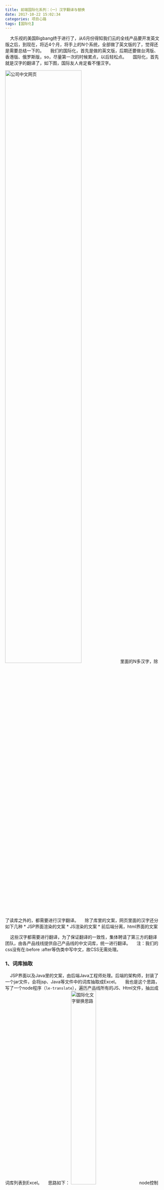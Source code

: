 ```yaml
---
title: 前端国际化系列：（一）汉字翻译与替换
date: 2017-10-22 15:02:34
categories: 项目心路
tags: [国际化]
---
```


&nbsp;&nbsp;&nbsp;&nbsp;大乐视的美国Bigbang终于进行了，从6月份得知我们云的全线产品要开发英文版之后，到现在，将近4个月，将手上的N个系统，全部做了英文版的了，觉得还是需要总结一下的。
&nbsp;&nbsp;&nbsp;&nbsp;我们的国际化，首先是做的英文版，后期还要做台湾版、香港版、俄罗斯版，so，尽量第一次的时候累点，以后轻松点。
&nbsp;&nbsp;&nbsp;&nbsp;国际化，首先就是汉字的翻译了，如下图，国际友人肯定看不懂汉字。
<!--more-->
<img src="http://localhost:4000/images/fanyi1.png" alt="公司中文网页" style="width:70%">
&nbsp;&nbsp;&nbsp;&nbsp;里面的N多汉字，除了读库之外的，都需要进行汉字翻译。
&nbsp;&nbsp;&nbsp;&nbsp;除了库里的文案，网页里面的汉字还分如下几种
* JSP界面渲染的文案
* JS渲染的文案
* 前后端分离，html界面的文案

&nbsp;&nbsp;&nbsp;&nbsp;这些汉字都需要进行翻译，为了保证翻译的一致性，集体聘请了第三方的翻译团队，由各产品线线提供自己产品线的中文词库，统一进行翻译。
&nbsp;&nbsp;&nbsp;&nbsp;注：我们的css没有在:before :after等伪类中写中文，故CSS无需处理。

### 1、词库抽取

&nbsp;&nbsp;&nbsp;&nbsp;JSP界面以及Java里的文案，由后端Java工程师处理。后端的架构师，封装了一个jar文件，会将jsp、Java等文件中的词库抽取成Excel。
&nbsp;&nbsp;&nbsp;&nbsp;我也是这个思路，写了一个node程序（`le-translate`），遍历产品线所有的JS、Html文件，抽出成词库列表到Excel。
&nbsp;&nbsp;&nbsp;&nbsp;思路如下：
<img src="http://localhost:4000/images/fanyi4.png" alt="国际化文字替换思路" style="width:40%">
&nbsp;&nbsp;&nbsp;&nbsp;node控制台运行如下：
<img src="http://localhost:4000/images/fanyi3.png" alt="node控制台" style="width:70%">
&nbsp;&nbsp;&nbsp;&nbsp;导出的Excel结果如下：
<img src="http://localhost:4000/images/fanyi5.png" alt="导出的Excel" style="width:70%">
&nbsp;&nbsp;&nbsp;&nbsp;词库导出来提交给翻译团队了，然后就等着拿到翻译结果，需要进行具体的替换了。

### 2、JS文字替换
&nbsp;&nbsp;&nbsp;&nbsp;无数次的经验、教训告诉我，我们的JS代码，只能有一份，来做动态切换，不能单独开一个全英文版，要不然维护成本指数上涨，后面再做其余语言版本的话，就无法整了。
&nbsp;&nbsp;&nbsp;&nbsp;我们的产品线由于前期的野蛮发展，JS都是由jquery的架构开发的，写的也是很野蛮，如下：
<img src="http://localhost:4000/images/fanyi6.png" style="width:70%">
<img src="http://localhost:4000/images/fanyi7.png" alt="替换dom字符串" style="width:70%">

#### 2、1 做成大JSON方式
&nbsp;&nbsp;&nbsp;&nbsp;将最早拿到的翻译结果，通过扩展上面提的那个`le-translate`工程，遍历Excel、保存json文件，修改成JS文件，做成配置文件，准备修改具体的业务JS代码。
&nbsp;&nbsp;&nbsp;&nbsp;第一想法就是，人力挨个把业务JS的中文，换成object键值对请求的形式，例如，将如下代码
``` javascript
content += "<p class='user-table-p'>产品名</p>";
```
替换为：
``` javascript
// l是根据产品线具体语境动态获取中文or英文
content += "<p class='user-table-p'>" + LCTKey.l.addedService.productName + "</p>";
```
&nbsp;&nbsp;&nbsp;&nbsp;这样的话理论上最好，只修改一遍，以后只维护词库的配置文件即可。
&nbsp;&nbsp;&nbsp;&nbsp;但是这样的话，需要人力去将汉字手动的修改，对应到应有的JSON文件的key值，面对着当时很紧张的工期、我手上将近10个产品线的JS、还有国际化其余的工作，我一阵头晕。
&nbsp;&nbsp;&nbsp;&nbsp;这种方式适合新开发的产品线，在后来的官网改版中，我们使用了这种方法，但是注意，这样的话，会使想代码变得可读性非常差，因为好多都走了配置文件。所以，建议在代码后面加上中文注释。例如：
``` javascript
content += "<p class='user-table-p'>" + LCTKey.l.addedService.productName + "</p>";// 产品名
...
```

#### 2、2 补救式的LCT方式
&nbsp;&nbsp;&nbsp;&nbsp;上面所述，抽取大JSON的方式，不适合我们一下子修改N多旧产品线，so，我想了一个投机的方式，即以中文为KEY值，在`le-translate`产品线中扩展了功能，遍历JS文件，把中文分词，使用了LCT()包起来，如下图：
<img src="http://localhost:4000/images/fanyi6-1.png" style="width:70%">
<img src="http://localhost:4000/images/fanyi7-1.png" alt="使用LCT方法包裹" style="width:70%">
&nbsp;&nbsp;&nbsp;&nbsp;如上代码，在中文环境下LCT()方法，直接返回中文，在英文环境下，返回对应的英文值。
&nbsp;&nbsp;&nbsp;&nbsp;这样的话，可以使用正则替换+node io操作，将JS里面90%以上的中文分词处理掉，剩下的极少数不好被正则处理的，手动检查处理，比单个处理快了N倍。
&nbsp;&nbsp;&nbsp;&nbsp;这个方式，优点是十分快速、保持了语义化，缺点有如下两个
* 1、性能小有损耗
	使用function调用的方式，比使用键值对调用的方式，耗时要长50%——200%不等，不过我们最低兼容到IE9，而且绝大部分产品线，仅需要兼容到IE11就行，JS引擎都已经非常快，就算是最大的一个业务JS，我们测试对比发现，总执行延迟，不超过10-20毫秒，性能的损耗，可以忽略
* 2、维护不方便
	由于配置文件使用了中文为KEY值，所有以后如果需要修改中文文案的话，不仅要修改key-value里面英文的value，同时还需修改中文的key，增加了维护的成本。
	不过我们的产品线都已经十分成熟，文案的维护频率很低，还可以接受。

### 3、html文字替换
&nbsp;&nbsp;&nbsp;&nbsp;除了有JSP架构的系统之外，我们还有前后端分离的html界面，html界面不适合做通过大JSON、LCT方法等异步获取文案的方式，那样的话，会使界面闪烁，十分影响用户体验，可以做的，只能是再保存一份英文的html文件。
&nbsp;&nbsp;&nbsp;&nbsp;于是乎，又扩展了一下`le-translate`工程，加上了翻译html的功能，根据词库，直接将中文html翻译成英文html，单独部署。

### 4、借助百度翻译，提前拿到词库
&nbsp;&nbsp;&nbsp;&nbsp;上面提到很多次词库，开发过程中遇到了一个问题，集团聘请的翻译团队，因接到的翻译需求太大，返回翻译结果无法保证。
&nbsp;&nbsp;&nbsp;&nbsp;工期不能等，于是，又又又扩展了`le-translate`工程，通过npm的request模块，借助了百度翻译的API，批量将分词进行翻译，10秒钟可以翻译1000条。
&nbsp;&nbsp;&nbsp;&nbsp;虽然一些专业术语翻译不尽靠谱，但总体上还算可以继续调试，发现后续问题，深度国际化。


### 文案算是替换完了，本来以为国际化没多少工作量了，慢慢才发现，挑战刚刚开始。
